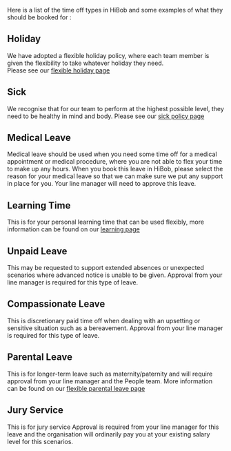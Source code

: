 Here is a list of the time off types in HiBob and some examples of what they should be booked for :

## Holiday 
We have adopted a flexible holiday policy, where each team member is given the flexibility to take whatever holiday they need.  
Please see our [flexible holiday page](https://github.com/madetech/handbook/blob/main/benefits/flexible_holiday.md)

## Sick 
We recognise that for our team to perform at the highest possible level, they need to be healthy in mind and body. 
Please see our [sick policy page](https://github.com/madetech/handbook/blob/main/guides/welfare/sick_leave.md)

## Medical Leave 
Medical leave should be used when you need some time off for a medical appointment or medical procedure, where you are not able to flex your time to make up any hours.  When you book this leave in HiBob, please select the reason for your medical leave so that we can make sure we put any support in place for you. Your line manager will need to approve this leave.

## Learning Time 
This is for your personal learning time that can be used flexibly, more information can be found on our [learning page](https://github.com/madetech/handbook/blob/main/guides/learning/README.md)

## Unpaid Leave 
This may be requested to support extended absences or unexpected scenarios where advanced notice is unable to be given. Approval from your line manager is required for this type of leave.

## Compassionate Leave 
This is discretionary paid time off when dealing with an upsetting or sensitive situation such as a bereavement.  Approval from your line manager is required for this type of leave.

## Parental Leave 
This is for longer-term leave such as maternity/paternity and will require approval from your line manager and the People team. 
More information can be found on our [flexible parental leave page](https://github.com/madetech/handbook/blob/main/guides/welfare/parental_leave.md)

## Jury Service
This is for jury service Approval is required from your line manager for this leave and the organisation will ordinarily pay you at your existing salary level for this scenarios.



